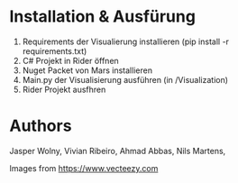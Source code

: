 # Installation & Ausfürung

1. Requirements der Visualierung installieren (pip install -r requirements.txt)
2. C# Projekt in Rider öffnen
3. Nuget Packet von Mars installieren
4. Main.py der Visualisierung ausführen (in /Visualization)
5. Rider Projekt ausfhren

# Authors
Jasper Wolny,
Vivian Ribeiro,
Ahmad Abbas,
Nils Martens,

Images from https://www.vecteezy.com
